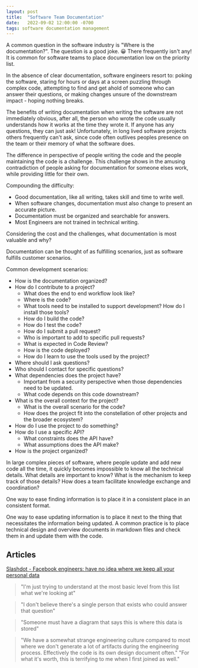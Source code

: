 ```yaml
---
layout: post
title:  "Software Team Documentation"
date:   2022-09-02 12:00:00 -0700
tags: software documentation management
---
```


A common question in the software industry is "Where is the documentation?". The question is a good joke. 😀 There frequently isn't any! It is common for software teams to place documentation low on the priority list.

In the absence of clear documentation, software engineers resort to: poking the software, staring for hours or days at a screen puzzling through complex code, attempting to find and get ahold of someone who can answer their questions, or making changes unsure of the downstream impact - hoping nothing breaks.

The benefits of writing documentation when writing the software are not immediately obvious, after all, the person who wrote the code usually understands how it works at the time they wrote it. If anyone has any questions, they can just ask! Unfortunately, in long lived software projects others frequently can't ask, since code often outlives peoples presence on the team or their memory of what the software does.

The difference in perspective of people writing the code and the people maintaining the code is a challenge. This challenge shows in the amusing contradiction of people asking for documentation for someone elses work, while providing little for their own.

Compounding the difficulty:

- Good documentation, like all writing, takes skill and time to write well.
- When software changes, documentation must also change to present an accurate picture.
- Documentation must be organized and searchable for answers.
- Most Engineers are not trained in technical writing.

Considering the cost and the challenges, what documentation is most valuable and why?


Documentation can be thought of as fulfilling scenarios, just as software fulfills customer scenarios.

Common development scenarios:

- How is the documentation organized?
- How do I contribute to a project?
    - What does the end to end workflow look like?
    - Where is the code?
    - What tools need to be installed to support development? How do I install those tools?
    - How do I build the code?
    - How do I test the code?
    - How do I submit a pull request?
    - Who is important to add to specific pull requests?
    - What is expected in Code Review?
    - How is the code deployed?
    - How do I learn to use the tools used by the project?
- Where should I ask questions?
- Who should I contact for specific questions?
- What dependencies does the project have?
    - Important from a security perspective when those dependencies need to be updated.
    - What code depends on this code downstream?
- What is the overall context for the project?
    - What is the overall scenario for the code?
    - How does the project fit into the constellation of other projects and the broader ecosystem?
- How do I use the project to do something?
- How do I use a specific API?
    - What constraints does the API have?
    - What assumptions does the API make?
- How is the project organized?


In large complex pieces of software, where people update and add new code all the time, it quickly becomes impossible to know all the technical details. What details are important to know? What is the mechanism to keep track of those details? How does a team facilitate knowledge exchange and coordination?

One way to ease finding information is to place it in a consistent place in an consistent format.

One way to ease updating information is to place it next to the thing that necessitates the information being updated. A common practice is to place technical design and overview documents in markdown files and check them in and update them with the code.

## Articles

[Slashdot - Facebook engineers: have no idea where we keep all your personal data](https://tech.slashdot.org/story/22/09/07/2114208/facebook-engineers-we-have-no-idea-where-we-keep-all-your-personal-data)

> "I'm just trying to understand at the most basic level from this list what we're looking at"

> "I don't believe there's a single person that exists who could answer that question"

> "Someone must have a diagram that says this is where this data is stored"

> "We have a somewhat strange engineering culture compared to most where we don't generate a lot of artifacts during the engineering process. Effectively the code is its own design document often."
> "For what it's worth, this is terrifying to me when I first joined as well."
